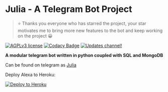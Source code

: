 # Julia - A Telegram Bot Project

> ⭐ Thanks you everyone who has starred the project, your star motivates me to bring more new features to the bot and keep working on the project 😀

[![AGPLv3 license](https://img.shields.io/github/license/MissJuliaRobot/MissJuliaRobot)](https://www.gnu.org/licenses/agpl-3.0.en.html)
[![Codacy Badge](https://api.codacy.com/project/badge/Grade/b5531bcac1e1486fb5eb13d5852f5bd1)](https://app.codacy.com/gh/MissJuliaRobot/MissJuliaRobot?utm_source=github.com&utm_medium=referral&utm_content=MissJuliaRobot/MissJuliaRobot&utm_campaign=Badge_Grade)
[![Updates channel!](https://img.shields.io/badge/Join%20News%20Channel-✓-red)](https://t.me/MissJuliaRobotNews)

**A modular telegram bot written in python coupled with SQL and MongoDB**

Can be found on telegram as [Julia](https://t.me/MissJuliaRobot)

Deploy Alexa to Heroku:

<p align="left"><a href="https://heroku.com/deploy?template=https://github.com/MissJuliaRobot/MissJuliaRobot/tree/master"> <img src="https://www.herokucdn.com/deploy/button.svg" alt="Deploy to Heroku" /></a></p>
